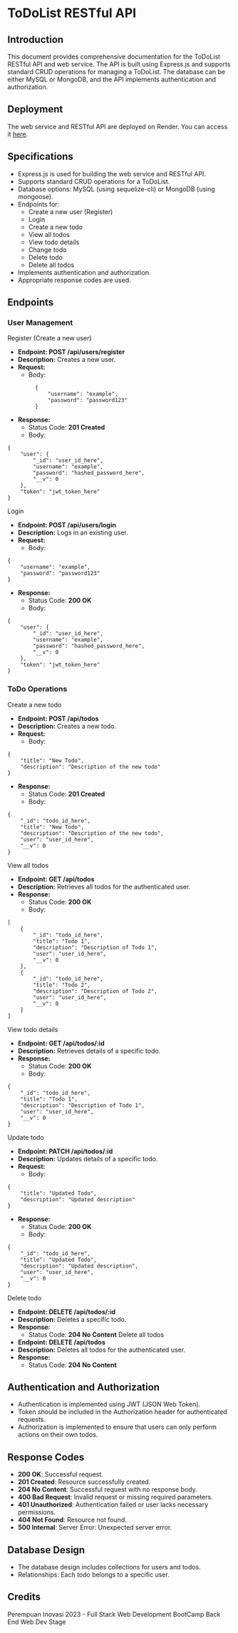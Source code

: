 # ToDoList RESTful API

## Introduction
This document provides comprehensive documentation for the ToDoList RESTful API and web service. The API is built using Express.js and supports standard CRUD operations for managing a ToDoList. The database can be either MySQL or MongoDB, and the API implements authentication and authorization.

## Deployment
The web service and RESTful API are deployed on Render. You can access it [here](https://todolist-rest-api.onrender.com).

## Specifications
* Express.js is used for building the web service and RESTful API.
* Supports standard CRUD operations for a ToDoList.
* Database options: MySQL (using sequelize-cli) or MongoDB (using mongoose).
* Endpoints for:
    * Create a new user (Register)
    * Login
    * Create a new todo
    * View all todos
    * View todo details
    * Change todo
    * Delete todo
    * Delete all todos
* Implements authentication and authorization.
* Appropriate response codes are used.

## Endpoints
### User Management
Register (Create a new user)
* **Endpoint: POST /api/users/register**
* **Description:** Creates a new user.
* **Request:**
    * Body:
       ```
         {
             "username": "example",
             "password": "password123"
         }
       ```
* **Response:**
    * Status Code: **201 Created**
    * Body:
```
{
    "user": {
        "_id": "user_id_here",
        "username": "example",
        "password": "hashed_password_here",
        "__v": 0
    },
    "token": "jwt_token_here"
}
```
Login
* **Endpoint: POST /api/users/login**
* **Description:** Logs in an existing user.
* **Request:**
    * Body:
```
{
    "username": "example",
    "password": "password123"
}
```
* **Response:**
    * Status Code: **200 OK**
    * Body:
```
{
    "user": {
        "_id": "user_id_here",
        "username": "example",
        "password": "hashed_password_here",
        "__v": 0
    },
    "token": "jwt_token_here"
}
```
### ToDo Operations
Create a new todo
* **Endpoint: POST /api/todos**
* **Description:** Creates a new todo.
* **Request:**
    * Body:
```
{
    "title": "New Todo",
    "description": "Description of the new todo"
}
```
* **Response:**
    * Status Code: **201 Created**
    * Body:
```
{
    "_id": "todo_id_here",
    "title": "New Todo",
    "description": "Description of the new todo",
    "user": "user_id_here",
    "__v": 0
}
```
View all todos
* **Endpoint: GET /api/todos**
* **Description:** Retrieves all todos for the authenticated user.
* **Response:**
    * Status Code: **200 OK**
    * Body:
```
[
    {
        "_id": "todo_id_here",
        "title": "Todo 1",
        "description": "Description of Todo 1",
        "user": "user_id_here",
        "__v": 0
    },
    {
        "_id": "todo_id_here",
        "title": "Todo 2",
        "description": "Description of Todo 2",
        "user": "user_id_here",
        "__v": 0
    }
]
```
View todo details
* **Endpoint: GET /api/todos/:id**
* **Description:** Retrieves details of a specific todo.
* **Response:**
    * Status Code: **200 OK**
    * Body:
```
{
    "_id": "todo_id_here",
    "title": "Todo 1",
    "description": "Description of Todo 1",
    "user": "user_id_here",
    "__v": 0
}
```
Update todo
* **Endpoint: PATCH /api/todos/:id**
* **Description:** Updates details of a specific todo.
* **Request:**
    * Body:
```
{
    "title": "Updated Todo",
    "description": "Updated description"
}
```
* **Response:**
    * Status Code: **200 OK**
    * Body:
```
{
    "_id": "todo_id_here",
    "title": "Updated Todo",
    "description": "Updated description",
    "user": "user_id_here",
    "__v": 0
}
```
Delete todo
* **Endpoint: DELETE /api/todos/:id**
* **Description:** Deletes a specific todo.
* **Response:**
    * Status Code: **204 No Content**
Delete all todos
* **Endpoint: DELETE /api/todos**
* **Description:** Deletes all todos for the authenticated user.
* **Response:**
    * Status Code: **204 No Content**

## Authentication and Authorization
* Authentication is implemented using JWT (JSON Web Token).
* Token should be included in the Authorization header for authenticated requests.
* Authorization is implemented to ensure that users can only perform actions on their own todos.

## Response Codes
* **200 OK**: Successful request.
* **201 Created**: Resource successfully created.
* **204 No Content**: Successful request with no response body.
* **400 Bad Request**: Invalid request or missing required parameters.
* **401 Unauthorized**: Authentication failed or user lacks necessary permissions.
* **404 Not Found**: Resource not found.
* **500 Internal**: Server Error: Unexpected server error.

## Database Design
* The database design includes collections for users and todos.
* Relationships: Each todo belongs to a specific user.

## Credits
Perempuan Inovasi 2023 - Full Stack Web Development BootCamp Back End Web Dev Stage
